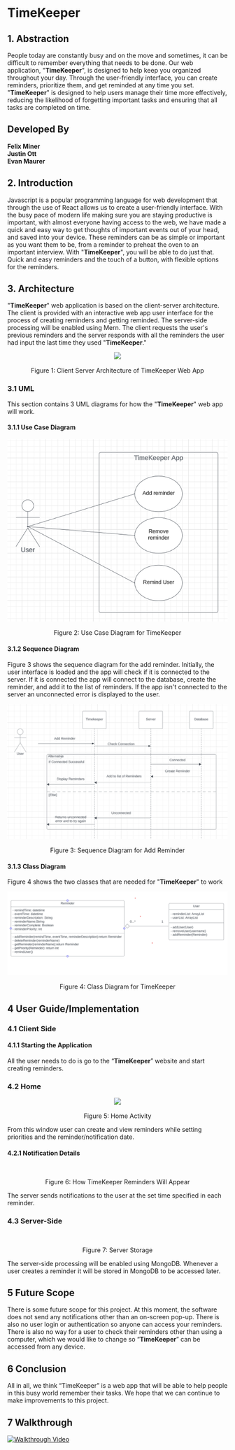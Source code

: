 # TimeKeeper

## 1. Abstraction

People today are constantly busy and on the move and sometimes, it can be difficult to remember everything that needs to be done. Our web application, "**TimeKeeper**", is designed to help keep you organized throughout your day. Through the user-friendly interface, you can create reminders, prioritize them, and get reminded at any time you set.  "**TimeKeeper**" is designed to help users manage their time more effectively, reducing the likelihood of forgetting important tasks and ensuring that all tasks are completed on time.


## Developed By

**Felix Miner** \
**Justin Ott** \
**Evan Maurer**

## 2. Introduction

Javascript is a popular programming language for web development that through the use of React allows us to create a user-friendly interface.  With the busy pace of modern life making sure you are staying productive is important, with almost everyone having access to the web, we have made a quick and easy way to get thoughts of important events out of your head, and saved into your device. These reminders can be as simple or important as you want them to be, from a reminder to preheat the oven to an important interview. With  "**TimeKeeper**", you will be able to do just that. Quick and easy reminders and the touch of a button, with flexible options for the reminders.


## 3. Architecture

"**TimeKeeper**" web application is based on the client-server architecture.  The client is provided with an interactive web app user interface for the process of creating reminders and getting reminded.  The server-side processing will be enabled using Mern.  The client requests the user's previous reminders and the server responds with all the reminders the user had input the last time they used "**TimeKeeper**."
<p align="center">
  <img src="https://github.com/FelixPigeon1/TimeKeeper/assets/149452963/927280c2-2f59-47f4-a6a0-573f4c3d5632">
</p>
<p align="center">
  Figure 1: Client Server Architecture of TimeKeeper Web App
</p>

### 3.1 UML

This section contains 3 UML diagrams for how the "**TimeKeeper**" web app will work.

#### 3.1.1 Use Case Diagram
<p align="center">
  <img src=Assets/Images/TimeKeeper_Use_Case.png>
</p>
<p align="center">
  Figure 2: Use Case Diagram for TimeKeeper
</p>

#### 3.1.2 Sequence Diagram

Figure 3 shows the sequence diagram for the add reminder.  Initially, the user interface is loaded and the app will check if it is connected to the server.  If it is connected the app will connect to the database, create the reminder, and add it to the list of reminders.  If the app isn't connected to the server an unconnected error is displayed to the user.

<p align="center">
  <img src=Assets/Images/TimeKeeper_Sequence_Diagrams.png>
</p>
<p align="center">
  Figure 3: Sequence Diagram for Add Reminder
</p>

#### 3.1.3 Class Diagram

Figure 4 shows the two classes that are needed for "**TimeKeeper**" to work

<p align="center">
  <img src=Assets/Images/Class_Diagram.png>
</p>
<p align="center">
  Figure 4: Class Diagram for TimeKeeper
</p>

## 4 User Guide/Implementation

### 4.1 Client Side

#### 4.1.1 Starting the Application

All the user needs to do is go to the “**TimeKeeper**” website and start creating reminders.

### 4.2 Home

<p align="center">
  <img src=https://cdn.discordapp.com/attachments/1148690053690839064/1179649450197651527/image.png?ex=657a8d29&is=65681829&hm=5b4f0e177acf1dc1141470d6ecfc420e96ebf7bbb985f2ab84532293fe637538&>
</p>
<p align="center">
  Figure 5: Home Activity
</p>

From this window user can create and view reminders while setting priorities and the reminder/notification date.

#### 4.2.1 Notification Details

<p align="center">
  <img src=>
</p>
<p align="center">
  Figure 6: How TimeKeeper Reminders Will Appear
</p>

The server sends notifications to the user at the set time specified in each reminder.

### 4.3 Server-Side

<p align="center">
  <img src=>
</p>
<p align="center">
  Figure 7: Server Storage
</p>
The server-side processing will be enabled using MongoDB. Whenever a user creates a reminder it will be stored in MongoDB to be accessed later.  

## 5 Future Scope

There is some future scope for this project. At this moment, the software does not send any notifications other than an on-screen pop-up.  There is also no user login or authentication so anyone can access your reminders.  There is also no way for a user to check their reminders other than using a computer, which we would like to change so “**TimeKeeper**” can be accessed from any device.

## 6 Conclusion

All in all, we think “TimeKeeper” is a web app that will be able to help people in this busy world remember their tasks.  We hope that we can continue to make improvements to this project.

## 7 Walkthrough
[![Walkthrough Video](https://images.pexels.com/photos/965345/pexels-photo-965345.jpeg?auto=compress&cs=tinysrgb&dpr=1&w=500)](https://youtube.com/shorts/KUM2p2Weicg?feature=shared)
